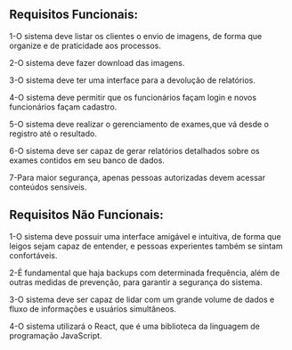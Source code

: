 

## **Requisitos Funcionais:**

1-O sistema deve listar os clientes o envio de imagens, de forma que organize e de praticidade aos processos.

2-O sistema deve fazer download das imagens.

3-O sistema deve ter uma interface para a devolução de relatórios.

4-O sistema deve permitir que os funcionários façam login e novos funcionários façam cadastro.

5-O sistema deve realizar o gerenciamento de exames,que vá desde o registro até o resultado.

6-O sistema deve ser capaz de gerar relatórios detalhados sobre os exames contidos em seu banco de dados.

7-Para maior segurança, apenas pessoas autorizadas devem acessar conteúdos sensíveis.

## **Requisitos Não Funcionais:**

1-O sistema deve possuir uma interface amigável e intuitiva, de forma que leigos sejam capaz de entender, e pessoas experientes também se sintam confortáveis.

2-É fundamental que haja backups com determinada frequência, além de outras medidas de prevenção, para garantir a segurança do sistema.

3-O sistema deve ser capaz de lidar com um grande volume de dados e fluxo de informações e usuários simultâneos.

4-O sistema utilizará o React, que é uma biblioteca da linguagem de programação JavaScript.
